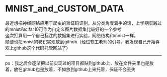 # MNIST_and_CUSTOM_DATA
最近想把神经网络应用于爬虫的验证码识别，从分类角度着手的话，上学期实践过的mnist和cifar10可作为自定义图片数据集比较好的一个参考<br>
这次打算用一个自己标注的数据集进行实验，网络结构和mnist一样。<br>
顺便也把mnist的卷积实现放到github（经过软工老师的引导，我发现自己开始喜欢上github这个代码托管网站了）
********
ps：我之后会逐渐把以前实现过的项目都贴到github上，放在文件夹里也是放着，放在github也是放着，不如放到github上来托管，保证不会丢失
